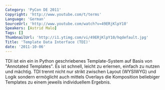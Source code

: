 ```yaml
---
Category: 'PyCon DE 2011'
Copyright: 'http://www.youtube.com/t/terms'
Language: 'German'
SourceUrl: 'http://www.youtube.com/watch?v=49ERjKlpY10'
Speakers: [Astrid Malo]
Tags: []
ThumbnailUrl: 'http://i1.ytimg.com/vi/49ERjKlpY10/hqdefault.jpg'
Title: 'Template Data Interface (TDI)'
date: '2011-10-06'
---
```

TDI ist ein ein in Python geschriebenes Template-System auf Basis von "Annotated Templates". Es ist schnell, leicht zu erlernen, einfach zu nutzen und mächtig. TDI trennt nicht nur strikt zwischen Layout (WYSIWYG) und Logik sondern ermöglicht auch mittels Overlays die Komposition beliebiger Templates zu einem jeweils individuellem Ergebnis.